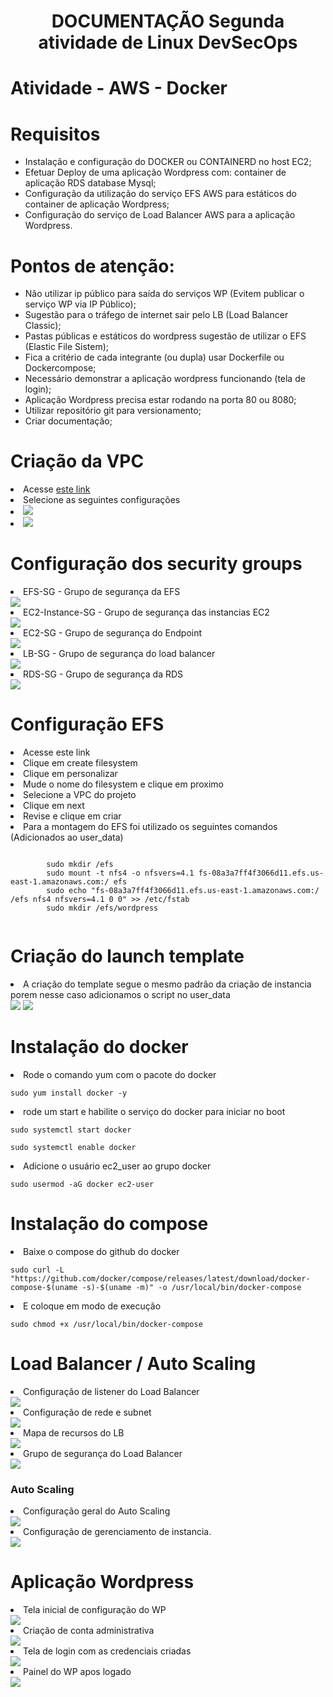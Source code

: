 <h1 align="center">DOCUMENTAÇÃO Segunda atividade de Linux DevSecOps</h1>

<h1>Atividade - AWS - Docker</h1>

<h1>Requisitos</h1>
    <ul>
        <li>Instalação e configuração do DOCKER ou CONTAINERD no host EC2;</li>
        <li>Efetuar Deploy de uma aplicação Wordpress com: container de aplicação RDS database Mysql;</li>
        <li>Configuração da utilização do serviço EFS AWS para estáticos do container de aplicação Wordpress;</li>
        <li>Configuração do serviço de Load Balancer AWS para a aplicação Wordpress.</li>
    </ul>

<h1>Pontos de atenção:</h1>
    <ul>
        <li>Não utilizar ip público para saída do serviços WP (Evitem publicar o serviço WP via IP Público);</li>
        <li>Sugestão para o tráfego de internet sair pelo LB (Load Balancer Classic);</li>
        <li>Pastas públicas e estáticos do wordpress sugestão de utilizar o EFS (Elastic File Sistem);</li>
        <li>Fica a critério de cada integrante (ou dupla) usar Dockerfile ou Dockercompose;</li>
        <li>Necessário demonstrar a aplicação wordpress funcionando (tela de login);</li>
        <li>Aplicação Wordpress precisa estar rodando na porta 80 ou 8080;</li>
        <li>Utilizar repositório git para versionamento;</li>
        <li>Criar documentação;</li>
    </ul>

<h1>Criação da VPC</h1>
    <li>Acesse <a href="https://us-east-1.console.aws.amazon.com/vpcconsole/home?region=us-east-1#CreateVpc:createMode=vpcOnly"> este link </a></li>
    <li>Selecione as seguintes configurações</li>
    <li><img src="IMG/IMG.png"></li>
    <li><img src="IMG/IMG2.png"></li>

<h1>Configuração dos security groups</h1>
    <li>EFS-SG - Grupo de segurança da EFS</li>
       <img src="IMG/EFS.png">
    <li>EC2-Instance-SG - Grupo de segurança das instancias EC2</li>
        <img src="IMG/EC2SG.png">
    <li>EC2-SG - Grupo de segurança do Endpoint</li>
        <img src="IMG/EC2.png">
    <li>LB-SG - Grupo de segurança do load balancer</li>
        <img src="IMG/LB.png">
    <li>RDS-SG - Grupo de segurança da RDS</li>
        <img src="IMG/RDS.png">

<h1>Configuração EFS</h1>
    <li>Acesse <a src="https://us-east-1.console.aws.amazon.com/efs/home?region=us-east-1#/file-systems"> este link</a></li>
    <li>Clique em create filesystem</li>
    <li>Clique em personalizar</li>
    <li>Mude o nome do filesystem e clique em proximo</li>
    <li>Selecione a VPC do projeto</li>
    <li>Clique em next</li>
    <li>Revise e clique em criar</li>
    <li>Para a montagem do EFS foi utilizado os seguintes comandos (Adicionados ao user_data)</li>
    <pre><code>
        sudo mkdir /efs
        sudo mount -t nfs4 -o nfsvers=4.1 fs-08a3a7ff4f3066d11.efs.us-east-1.amazonaws.com:/ efs
        sudo echo "fs-08a3a7ff4f3066d11.efs.us-east-1.amazonaws.com:/ /efs nfs4 nfsvers=4.1 0 0" >> /etc/fstab
        sudo mkdir /efs/wordpress
    </code></pre>

<h1>Criação do launch template</h1>
    <li>A criação do template segue o mesmo padrão da criação de instancia porem nesse caso adicionamos o script no user_data</li>
    <img src="IMG/template.png">
    <img src="IMG/user_data.png">

<h1>Instalação do docker</h1>
    <li>Rode o comando yum com o pacote do docker</li>
        <pre><code>sudo yum install docker -y</code></pre>
    <li>rode um start e habilite o serviço do docker para iniciar no boot</li>
        <pre><code>sudo systemctl start docker</code></pre>
        <pre><code>sudo systemctl enable docker</code></pre>
    <li>Adicione o usuário ec2_user ao grupo docker</li>
        <pre><code>sudo usermod -aG docker ec2-user</code></pre>
<h1>Instalação do compose</h1>
    <li>Baixe o compose do github do docker</li>
        <pre><code>sudo curl -L "https://github.com/docker/compose/releases/latest/download/docker-compose-$(uname -s)-$(uname -m)" -o /usr/local/bin/docker-compose</code></pre>
        <li>E coloque em modo de execução</li>
        <pre><code>sudo chmod +x /usr/local/bin/docker-compose</code></pre>
<h1>Load Balancer / Auto Scaling</h1>
    <li>Configuração de listener do Load Balancer</li>
    <img src="IMG/LBlistener.png">
    <li>Configuração de rede e subnet</li>
        <img src="IMG/LBNetwork2.png">
    <li>Mapa de recursos do LB</li>
        <img src="IMG/LBNetwork.png">
    <li>Grupo de segurança do Load Balancer</li>
        <img src="IMG/LBsecurity.png">
<h3>Auto Scaling</h3>
    <li>Configuração geral do Auto Scaling</li>
    <img src="IMG/ASdetails.png">
    <li>Configuração de gerenciamento de instancia.</li>
    <img src="IMG/ASManagement.png">
    
<h1>Aplicação Wordpress</h1>
    <li>Tela inicial de configuração do WP</li>
    <img src="IMG/inicialWP.png">
    <li>Criação de conta administrativa</li>
    <img src="IMG/segundaWP.png">
    <li>Tela de login com as credenciais criadas</li>
    <img src="IMG/terceiraWP.png">
    <li>Painel do WP apos logado</li>
    <img src="IMG/quartaWP.png">